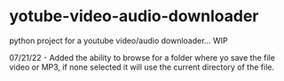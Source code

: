 # yotube-video-audio-downloader
python project for a youtube video/audio downloader... WIP

07/21/22 - Added the ability to browse for a folder where yo save the file video or MP3, if none selected it will use the current directory of the file.
